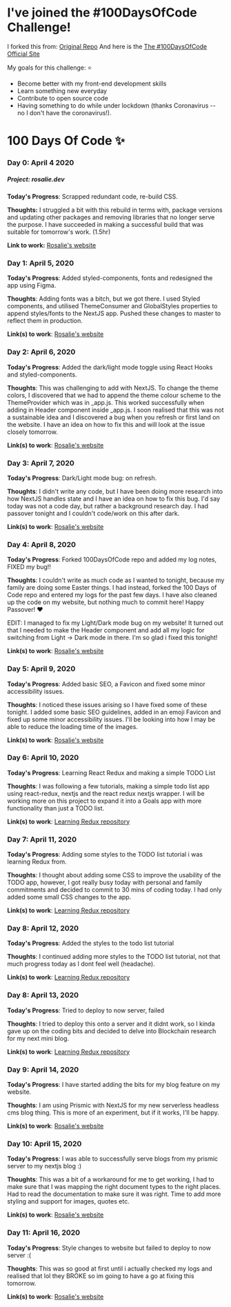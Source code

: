 # I've joined the #100DaysOfCode Challenge!

I forked this from: [Original Repo](https://github.com/kallaway/100-days-of-code)
And here is the [The #100DaysOfCode Official Site](http://100daysofcode.com/)

My goals for this challenge: :star:

- Become better with my front-end development skills
- Learn something new everyday
- Contribute to open source code
- Having something to do while under lockdown (thanks Coronavirus -- no I don't have the coronavirus!).

# 100 Days Of Code :sparkles:

### Day 0: April 4 2020

##### Project: rosalie.dev

**Today's Progress**: Scrapped redundant code, re-build CSS.

**Thoughts:** I struggled a bit with this rebuild in terms with, package versions and updating other packages and removing libraries that no longer serve the purpose. I have succeeded in making a successful build that was suitable for tomorrow's work. (1.5hr)

**Link to work:** [Rosalie's website](http://www.rosalie.dev)

### Day 1: April 5, 2020

**Today's Progress**: Added styled-components, fonts and redesigned the app using Figma.

**Thoughts**: Adding fonts was a bitch, but we got there. I used Styled components, and utilised ThemeConsumer and GlobalStyles properties to append styles/fonts to the NextJS app. Pushed these changes to master to reflect them in production.

**Link(s) to work**: [Rosalie's website](https://rosalie.dev/)

### Day 2: April 6, 2020

**Today's Progress**: Added the dark/light mode toggle using React Hooks and styled-components.

**Thoughts**: This was challenging to add with NextJS. To change the theme colors, I discovered that we had to append the theme colour scheme to the ThemeProvider which was in \_app.js. This worked successfully when adding in Header component inside \_app.js. I soon realised that this was not a sustainable idea and I discovered a bug when you refresh or first land on the website. I have an idea on how to fix this and will look at the issue closely tomorrow.

**Link(s) to work**: [Rosalie's website](https://rosalie.dev/)

### Day 3: April 7, 2020

**Today's Progress**: Dark/Light mode bug: on refresh.

**Thoughts**: I didn't write any code, but I have been doing more research into how NextJS handles state and I have an idea on how to fix this bug. I'd say today was not a code day, but rather a background research day. I had passover tonight and I couldn't code/work on this after dark.

**Link(s) to work**: [Rosalie's website](https://rosalie.dev/)

### Day 4: April 8, 2020

**Today's Progress**: Forked 100DaysOfCode repo and added my log notes, FIXED my bug!!

**Thoughts**: I couldn't write as much code as I wanted to tonight, because my family are doing some Easter things. I had instead, forked the 100 Days of Code repo and entered my logs for the past few days. I have also cleaned up the code on my website, but nothing much to commit here! Happy Passover! :heart:

EDIT: I managed to fix my Light/Dark mode bug on my website! It turned out that I needed to make the Header component and add all my logic for switching from Light -> Dark mode in there. I'm so glad i fixed this tonight!

**Link(s) to work**: [Rosalie's website](https://rosalie.dev/)

### Day 5: April 9, 2020

**Today's Progress**: Added basic SEO, a Favicon and fixed some minor accessibility issues.

**Thoughts**: I noticed these issues arising so I have fixed some of these tonight. I added some basic SEO guidelines, added in an emoji Favicon and fixed up some minor accessibility issues. I'll be looking into how I may be able to reduce the loading time of the images.

**Link(s) to work**: [Rosalie's website](https://rosalie.dev/)

### Day 6: April 10, 2020

**Today's Progress**: Learning React Redux and making a simple TODO List

**Thoughts**: I was following a few tutorials, making a simple todo list app using react-redux, nextjs and the react redux nextjs wrapper. I will be working more on this project to expand it into a Goals app with more functionality than just a TODO list.

**Link(s) to work**: [Learning Redux repository](https://github.com/developerpeachy/learning-redux)

### Day 7: April 11, 2020

**Today's Progress**: Adding some styles to the TODO list tutorial i was learning Redux from.

**Thoughts**: I thought about adding some CSS to improve the usability of the TODO app, however, I got really busy today with personal and family commitments and decided to commit to 30 mins of coding today. I had only added some small CSS changes to the app.

**Link(s) to work**: [Learning Redux repository](https://github.com/developerpeachy/learning-redux)

### Day 8: April 12, 2020

**Today's Progress**: Added the styles to the todo list tutorial

**Thoughts**: I continued adding more styles to the TODO list tutorial, not that much progress today as I dont feel well (headache).

**Link(s) to work**: [Learning Redux repository](https://github.com/developerpeachy/learning-redux)

### Day 8: April 13, 2020

**Today's Progress**: Tried to deploy to now server, failed

**Thoughts**: I tried to deploy this onto a server and it didnt work, so I kinda gave up on the coding bits and decided to delve into Blockchain research for my next mini blog.

**Link(s) to work**: [Learning Redux repository](https://github.com/developerpeachy/learning-redux)

### Day 9: April 14, 2020

**Today's Progress**: I have started adding the bits for my blog feature on my website.

**Thoughts**: I am using Prismic with NextJS for my new serverless headless cms blog thing. This is more of an experiment, but if it works, I'll be happy.

**Link(s) to work**: [Rosalie's website](https://rosalie.dev/)

### Day 10: April 15, 2020

**Today's Progress**: I was able to successfully serve blogs from my prismic server to my nextjs blog :)

**Thoughts**: This was a bit of a workaround for me to get working, I had to make sure that I was mapping the right document types to the right places. Had to read the documentation to make sure it was right. Time to add more styling and support for images, quotes etc.

**Link(s) to work**: [Rosalie's website](https://rosalie.dev/)

### Day 11: April 16, 2020

**Today's Progress**: Style changes to website but failed to deploy to now server :(

**Thoughts**: This was so good at first until i actually checked my logs and realised that lol they BROKE so im going to have a go at fixing this tomorrow.

**Link(s) to work**: [Rosalie's website](https://rosalie.dev/)
